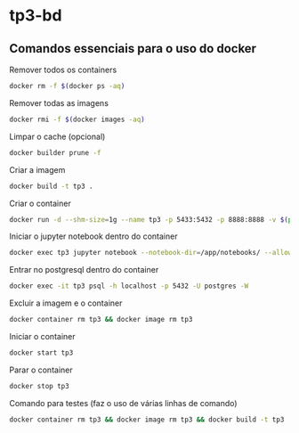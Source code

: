 # tp3-bd

## Comandos essenciais para o uso do docker

Remover todos os containers
```bash
docker rm -f $(docker ps -aq)
```

Remover todas as imagens
```bash
docker rmi -f $(docker images -aq)
```

Limpar o cache (opcional)
```bash
docker builder prune -f
```

Criar a imagem
```bash
docker build -t tp3 .
```

Criar o container
```bash
docker run -d --shm-size=1g --name tp3 -p 5433:5432 -p 8888:8888 -v $(pwd)/notebooks/:/app/notebooks -v $(pwd)/datadir/:/app/datadir tp3
```

Iniciar o jupyter notebook dentro do container
```bash
docker exec tp3 jupyter notebook --notebook-dir=/app/notebooks/ --allow-root --ip 0.0.0.0 --no-browser
```

Entrar no postgresql dentro do container
```bash
docker exec -it tp3 psql -h localhost -p 5432 -U postgres -W
```

Excluir a imagem e o container
```bash
docker container rm tp3 && docker image rm tp3
```

Iniciar o container 
```bash
docker start tp3
```

Parar o container
```bash
docker stop tp3
```

Comando para testes (faz o uso de várias linhas de comando)
```bash
docker container rm tp3 && docker image rm tp3 && docker build -t tp3 . && docker run -d --shm-size=1g --name tp3 -p 5433:5432 -p 8888:8888 -v $(pwd)/notebooks/:/app/notebooks -v $(pwd)/datadir/:/app/datadir tp3
```
